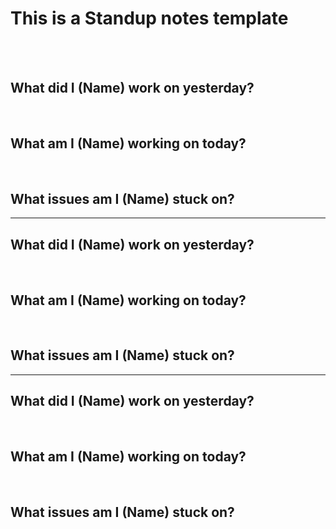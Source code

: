 # This is a Standup notes template
<br>
<br>

## What did I (Name) work on yesterday?
<br>

## What am I (Name) working on today?
<br>

## What issues am I (Name) stuck on?

---

## What did I (Name) work on yesterday?
<br>

## What am I (Name) working on today?
<br>

## What issues am I (Name) stuck on?
---
## What did I (Name) work on yesterday?
<br>

## What am I (Name) working on today?
<br>

## What issues am I (Name) stuck on?

